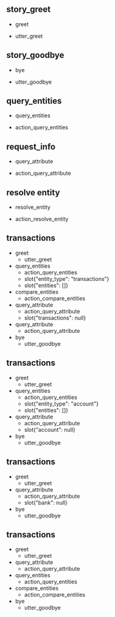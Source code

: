 ## story_greet
* greet
 - utter_greet
 
## story_goodbye
* bye
 - utter_goodbye

## query_entities
* query_entities
- action_query_entities

## request_info
* query_attribute
- action_query_attribute

## resolve entity
* resolve_entity
- action_resolve_entity

## transactions
* greet
  - utter_greet
* query_entities
  - action_query_entities
  - slot{"entity_type": "transactions"}
  - slot{"entities": []}
* compare_entities
  - action_compare_entities
* query_attribute
  - action_query_attribute
  - slot{"transactions": null}
* query_attribute
  - action_query_attribute
* bye
  - utter_goodbye

## transactions
* greet
  - utter_greet
* query_entities
  - action_query_entities
  - slot{"entity_type": "account"}
  - slot{"entities": []}
* query_attribute
  - action_query_attribute
  - slot{"account": null}
* bye
  - utter_goodbye

## transactions
* greet
  - utter_greet
* query_attribute
  - action_query_attribute
  - slot{"bank": null}
* bye
  - utter_goodbye

## transactions
* greet
  - utter_greet
* query_attribute
  - action_query_attribute
* query_entities
  - action_query_entities
* compare_entities
  - action_compare_entities
* bye
  - utter_goodbye
